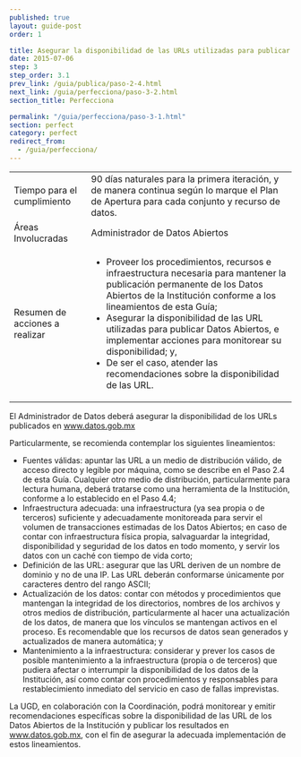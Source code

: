 ```yaml
---
published: true
layout: guide-post
order: 1

title: Asegurar la disponibilidad de las URLs utilizadas para publicar los Datos Abiertos
date: 2015-07-06
step: 3
step_order: 3.1
prev_link: /guia/publica/paso-2-4.html
next_link: /guia/perfecciona/paso-3-2.html
section_title: Perfecciona

permalink: "/guia/perfecciona/paso-3-1.html"
section: perfect
category: perfect
redirect_from:
  - /guia/perfecciona/
---
```


<table>
  <tbody>
    <tr>
      <td>Tiempo para el cumplimiento</td>
      <td>90 días naturales para la primera iteración, y de manera continua según lo marque el Plan de Apertura para cada conjunto y recurso de datos.</td>
    </tr>
    <tr>
      <td>Áreas Involucradas</td>
      <td>Administrador de Datos Abiertos</td>
    </tr>
    <tr>
      <td>Resumen de acciones a realizar</td>
      <td>
        <ul>
          <li>Proveer los procedimientos, recursos e infraestructura necesaria para mantener la publicación permanente de los Datos Abiertos de la Institución conforme a los lineamientos de esta Guía;</li>
          <li>Asegurar la disponibilidad de las URL utilizadas para publicar Datos Abiertos, e implementar acciones para monitorear su disponibilidad; y,</li>
          <li>De ser el caso, atender las recomendaciones sobre la disponibilidad de las URL.</li>
        </ul>
      </td>
    </tr>
  </tbody>
</table>

El Administrador de Datos deberá  asegurar la disponibilidad de los URLs publicados en www.datos.gob.mx

Particularmente, se recomienda contemplar los siguientes lineamientos:
- Fuentes válidas: apuntar las URL a un medio de distribución válido, de acceso directo y legible por máquina, como se describe en el Paso 2.4 de esta Guía. Cualquier otro medio de distribución, particularmente para lectura humana, deberá tratarse como una herramienta de la Institución, conforme a lo establecido en el Paso 4.4;
- Infraestructura adecuada: una infraestructura (ya sea propia o de terceros) suficiente y adecuadamente monitoreada para servir el volumen de transacciones estimadas de los Datos Abiertos; en caso de contar con infraestructura física propia, salvaguardar la integridad, disponibilidad y seguridad de los datos en todo momento, y servir los datos con un caché con tiempo de vida corto;
- Definición de las URL: asegurar que las URL deriven de un nombre de dominio y no de una IP. Las URL deberán conformarse únicamente por caracteres dentro del rango ASCII;
- Actualización de los datos: contar con métodos y procedimientos que mantengan la integridad de los directorios, nombres de los archivos y otros medios de distribución, particularmente al hacer una actualización de los datos, de manera que los vínculos se mantengan activos en el proceso. Es recomendable que los recursos de datos sean generados y actualizados de manera automática; y
- Mantenimiento a la infraestructura: considerar y prever los casos de posible mantenimiento a la infraestructura (propia o de terceros) que pudiera afectar o interrumpir la disponibilidad de los datos de la Institución, así como contar con procedimientos y responsables para restablecimiento inmediato del servicio en caso de fallas imprevistas.

La UGD, en colaboración con la Coordinación, podrá monitorear y emitir recomendaciones específicas sobre la disponibilidad de las URL de los Datos Abiertos de la Institución y publicar los resultados en www.datos.gob.mx, con el fin de asegurar la adecuada implementación de estos lineamientos.